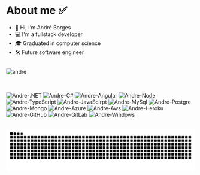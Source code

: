###### <h1>About me ✅
- 👋 Hi, I’m André Borges
- 💻 I'm a fullstack developer
- 🎓 Graduated in computer science
- 🛠️ Future software engineer
  
##
<div>
  <img align="rigth" alt="andre" src="https://github-readme-stats.vercel.app/api/top-langs/?username=AndreBorgees&theme=blue-green">
<div>
  
##  
<div style="display: inline_block"><br>  
  <img align="rigth" alt="Andre-.NET" height="30" width"=40" src="https://img.shields.io/badge/.NET-5C2D91?style=for-the-badge&logo=.net&logoColor=white">
  <img align="rigth" alt="Andre-C#" height="30" width"=40" src="https://img.shields.io/badge/C%23-239120?style=for-the-badge&logo=c-sharp&logoColor=white">
  <img align="rigth" alt="Andre-Angular" height="30" width"=40" src="https://img.shields.io/badge/Angular-DD0031?style=for-the-badge&logo=angular&logoColor=white">
  <img align="rigth" alt="Andre-Node" height="30" width"=40" src="https://img.shields.io/badge/Node.js-43853D?style=for-the-badge&logo=node.js&logoColor=white">
  <img align="rigth" alt="Andre-TypeScript" height="30" width"=40" src="https://img.shields.io/badge/TypeScript-007ACC?style=for-the-badge&logo=typescript&logoColor=white">
  <img align="rigth" alt="Andre-JavaScirpt" height="30" width"=40" src="https://img.shields.io/badge/JavaScript-F7DF1E?style=for-the-badge&logo=javascript&logoColor=black">
  <img align="rigth" alt="Andre-MySql" height="30" width"=40" src="https://img.shields.io/badge/MySQL-00000F?style=for-the-badge&logo=mysql&logoColor=white">
  <img align="rigth" alt="Andre-Postgre" height="30" width"=40" src="https://img.shields.io/badge/PostgreSQL-316192?style=for-the-badge&logo=postgresql&logoColor=white">
  <img align="rigth" alt="Andre-Mongo" height="30" width"=40" src="https://img.shields.io/badge/MongoDB-4EA94B?style=for-the-badge&logo=mongodb&logoColor=white">
  <img align="rigth" alt="Andre-Azure" height="30" width"=40" src="https://img.shields.io/badge/Microsoft_Azure-0089D6?style=for-the-badge&logo=microsoft-azure&logoColor=white">
  <img align="rigth" alt="Andre-Aws" height="30" width"=40" src="https://img.shields.io/badge/Amazon_AWS-232F3E?style=for-the-badge&logo=amazon-aws&logoColor=white">
  <img align="rigth" alt="Andre-Heroku" height="30" width"=40" src="https://img.shields.io/badge/Heroku-430098?style=for-the-badge&logo=heroku&logoColor=white">
  <img align="rigth" alt="Andre-GitHub" height="30" width"=40" src="https://img.shields.io/badge/GitHub-100000?style=for-the-badge&logo=github&logoColor=white">
  <img align="rigth" alt="Andre-GitLab" height="30" width"=40" src="https://img.shields.io/badge/GitLab-330F63?style=for-the-badge&logo=gitlab&logoColor=white">
  <img align="rigth" alt="Andre-Windows" height="30" width"=40" src="https://img.shields.io/badge/Windows-0078D6?style=for-the-badge&logo=windows&logoColor=white">
</div>

## 
![Snake animation](https://github.com/AndreBorgees/AndreBorgees/blob/output/github-contribution-grid-snake.svg)

